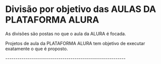 <h1>Divisão por objetivo das AULAS DA PLATAFORMA ALURA</h1>

<p>As divisões são postas no que o aula da ALURA é focada.</p>

<p>Projetos de aula da PLATAFORMA ALURA tem objetivo de executar exatamente o que é proposto.</p>

<p>-----------------------------------------------------------</p>

